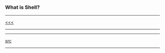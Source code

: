 
### What is Shell?

---

[<<<](https://github.com/ttltrk/ELSE/blob/master/SHELL/BUM/BUM.MD)

---

---

[src](https://www.tutorialspoint.com/unix/unix-what-is-shell.htm)

---
